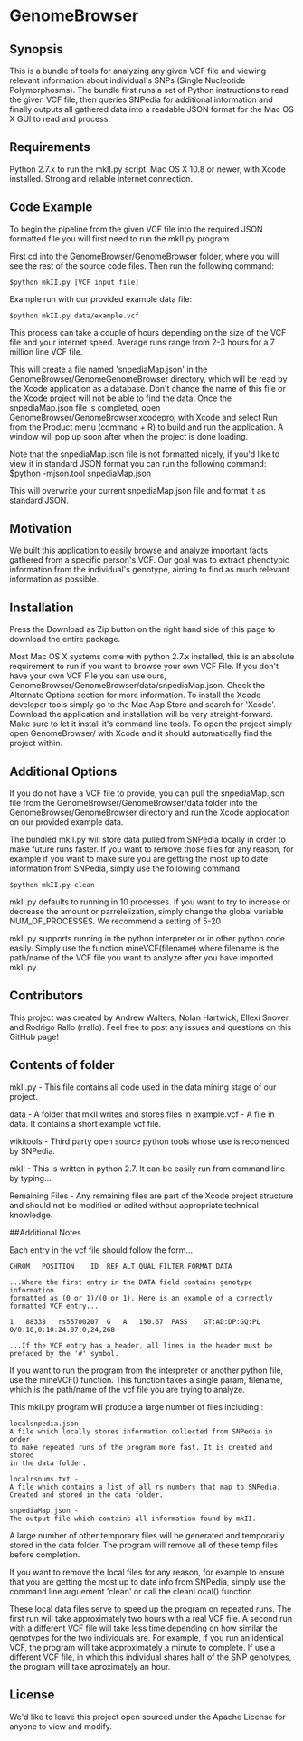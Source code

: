GenomeBrowser
=============

## Synopsis

This is a bundle of tools for analyzing any given VCF file and viewing relevant information about individual's SNPs (Single Nucleotide Polymorphosms).
The bundle first runs a set of Python instructions to read the given VCF file, then queries SNPedia for additional information and finally outputs all gathered data into a readable JSON format for the Mac OS X GUI to read and process.

## Requirements

Python 2.7.x to run the mkII.py script.
Mac OS X 10.8 or newer, with Xcode installed. 
Strong and reliable internet connection.

## Code Example

To begin the pipeline from the given VCF file into the required JSON formatted file you will first need to run the mkII.py program.

First cd into the GenomeBrowser/GenomeBrowser folder, where you will see the rest of the source code files.
Then run the following command:
    
    $python mkII.py [VCF input file]

Example run with our provided example data file:
    
    $python mkII.py data/example.vcf

This process can take a couple of hours depending on the size of the VCF file and your internet speed. Average runs range from 2-3 hours for a 7 million line VCF file.

This will create a file named 'snpediaMap.json' in the GenomeBrowser/GenomeGenomeBrowser directory, which will be read by the Xcode application as a database. Don't change the name of this file or the Xcode project will not be able to find the data. Once the snpediaMap.json file is completed, open GenomeBrowser/GenomeBrowser.xcodeproj with Xcode and select Run from the Product menu (command + R) to build and run the application. A window will pop up soon after when the project is done loading.

Note that the snpediaMap.json file is not formatted nicely, if you'd like to view it in standard JSON format you can run the following command:
    $python -mjson.tool snpediaMap.json

This will overwrite your current snpediaMap.json file and format it as standard JSON.


## Motivation

We built this application to easily browse and analyze important facts gathered from a specific person's VCF. Our goal was to extract phenotypic information from the individual's genotype, aiming to find as much relevant information as possible.

## Installation

Press the Download as Zip button on the right hand side of this page to download the entire package.

Most Mac OS X systems come with python 2.7.x installed, this is an absolute requirement to run if you want to browse your own VCF File. If you don't have your own VCF File you can use ours, GenomeBrowser/GenomeBrowser/data/snpediaMap.json. Check the Alternate Options section for more information.
To install the Xcode developer tools simply go to the Mac App Store and search for 'Xcode'. Download the application and installation will be very straight-forward. Make sure to let it install it's command line tools.
To open the project simply open GenomeBrowser/ with Xcode and it should automatically find the project within.

## Additional Options

If you do not have a VCF file to provide, you can pull the snpediaMap.json file from the GenomeBrowser/GenomeBrowser/data folder into the GenomeBrowser/GenomeBrowser directory and run the Xcode applocation on our provided example data.

The bundled mkII.py will store data pulled from SNPedia locally in order to make future runs faster. If you want to remove those files for any reason, for example if you want to make sure you are getting the most up to date information from SNPedia, simply use the following command 

    $python mkII.py clean

mkII.py defaults to running in 10 processes. If you want to try to increase or decrease the amount or parrelelization, simply change the global variable NUM_OF_PROCESSES. We recommend a setting of 5-20

mkII.py supports running in the python interpreter or in other python code easily. Simply use the function mineVCF(filename) where filename is the path/name of the VCF file you want to analyze after you have imported mkII.py.

## Contributors

This project was created by Andrew Walters, Nolan Hartwick, Ellexi Snover, and Rodrigo Rallo (rrallo).
Feel free to post any issues and questions on this GitHub page!

## Contents of folder

mkII.py - 
    This file contains all code used in the data mining stage of our project.

data - 
    A folder that mkII writes and stores files in
example.vcf -
    A file in data. It contains a short example vcf file.

wikitools - 
    Third party open source python tools whose use is recomended by SNPedia.


mkII - 	This is written in python 2.7. It can be easily run from command line by 
typing...

Remaining Files - Any remaining files are part of the Xcode project structure and should not be modified or edited without appropriate technical knowledge.

   
##Additional Notes

Each entry in the vcf file should follow the form...

    CHROM	POSITION	ID	REF	ALT	QUAL FILTER FORMAT DATA

    ...Where the first entry in the DATA field contains genotype information 
    formatted as (0 or 1)/(0 or 1). Here is an example of a correctly 
    formatted VCF entry...

    1	88338	rs55700207	G	A	150.67	PASS	GT:AD:DP:GQ:PL	0/0:10,0:10:24.07:0,24,268

    ...If the VCF entry has a header, all lines in the header must be 
    prefaced by the '#' symbol.

If you want to run the program from the interpreter or another python 
file, use the mineVCF() function. This function takes a single param, 
filename, which is the path/name of the vcf file you are trying to 
analyze.


This mkII.py program will produce a large number of files including.:

    localsnpedia.json - 
    A file which locally stores information collected from SNPedia in order 
    to make repeated runs of the program more fast. It is created and stored 
    in the data folder.

    localrsnums.txt - 	
    A file which contains a list of all rs numbers that map to SNPedia. 
    Created and stored in the data folder.

    snpediaMap.json - 	
    The output file which contains all information found by mkII.

A large number of other temporary files will be generated and 
temporarily stored in the data folder. The program will remove all of 
these temp files before completion.

If you want to remove the local files for any reason, for example to 
ensure that you are getting the most up to date info from SNPedia, 
simply use the command line arguement 'clean' or call the cleanLocal() 
function. 

These local data files serve to speed up the program on repeated runs. 
The first run will take approximately two hours with a real VCF file. A 
second run with a different VCF file will take less time depending on 
how similar the genotypes for the two individuals are. For example, if 
you run an identical VCF, the program will take approximately a minute 
to complete. If use a different VCF file, in which this individual shares 
half of the SNP genotypes, the program will take aproximately an hour. 



## License

We'd like to leave this project open sourced under the Apache License for anyone to view and modify.
